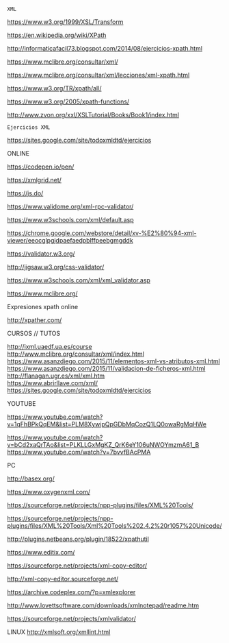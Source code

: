     XML  
    
 https://www.w3.org/1999/XSL/Transform  
    
https://en.wikipedia.org/wiki/XPath  
    
http://informaticafacil73.blogspot.com/2014/08/ejercicios-xpath.html  
    
https://www.mclibre.org/consultar/xml/  
     
https://www.mclibre.org/consultar/xml/lecciones/xml-xpath.html  
     
https://www.w3.org/TR/xpath/all/   
     
https://www.w3.org/2005/xpath-functions/  

http://www.zvon.org/xxl/XSLTutorial/Books/Book1/index.html
     
     
    
    
    
    
    
    Ejercicios XML  
  
  https://sites.google.com/site/todoxmldtd/ejercicios  
  
  
  ONLINE  

https://codepen.io/pen/  

https://xmlgrid.net/  

https://js.do/  

https://www.validome.org/xml-rpc-validator/  

https://www.w3schools.com/xml/default.asp  

https://chrome.google.com/webstore/detail/xv-%E2%80%94-xml-viewer/eeocglpgjdpaefaedpblffpeebgmgddk  

https://validator.w3.org/  

http://jigsaw.w3.org/css-validator/  

https://www.w3schools.com/xml/xml_validator.asp   

https://www.mclibre.org/   

Expresiones xpath online

http://xpather.com/  





CURSOS // TUTOS  

http://ixml.uaedf.ua.es/course  
http://www.mclibre.org/consultar/xml/index.html  
https://www.asanzdiego.com/2015/11/elementos-xml-vs-atributos-xml.html  
https://www.asanzdiego.com/2015/11/validacion-de-ficheros-xml.html  
http://flanagan.ugr.es/xml/xml.htm  
https://www.abrirllave.com/xml/  
https://sites.google.com/site/todoxmldtd/ejercicios
  
  

YOUTUBE  

https://www.youtube.com/watch?v=1qFhBPkQqEM&list=PLM8XywipQpGDbMqCozQ1LQ0owaRgMqHWe  

https://www.youtube.com/watch?v=bCd2xaQrTAo&list=PLKLLGxMgKZ_QrK6eY106uNWOYmzmA61_B  
https://www.youtube.com/watch?v=7bvvfBAcPMA
  
  


PC  

http://basex.org/  

https://www.oxygenxml.com/  

https://sourceforge.net/projects/npp-plugins/files/XML%20Tools/  

https://sourceforge.net/projects/npp-plugins/files/XML%20Tools/Xml%20Tools%202.4.2%20r1057%20Unicode/  

http://plugins.netbeans.org/plugin/18522/xpathutil  

https://www.editix.com/  

https://sourceforge.net/projects/xml-copy-editor/  

http://xml-copy-editor.sourceforge.net/  

https://archive.codeplex.com/?p=xmlexplorer  

http://www.lovettsoftware.com/downloads/xmlnotepad/readme.htm  

https://sourceforge.net/projects/xmlvalidator/  

LINUX http://xmlsoft.org/xmllint.html  




